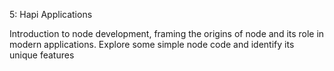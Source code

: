 5: Hapi Applications

Introduction to node development, framing the origins of node and its role in modern applications. Explore some simple node code and identify its unique features